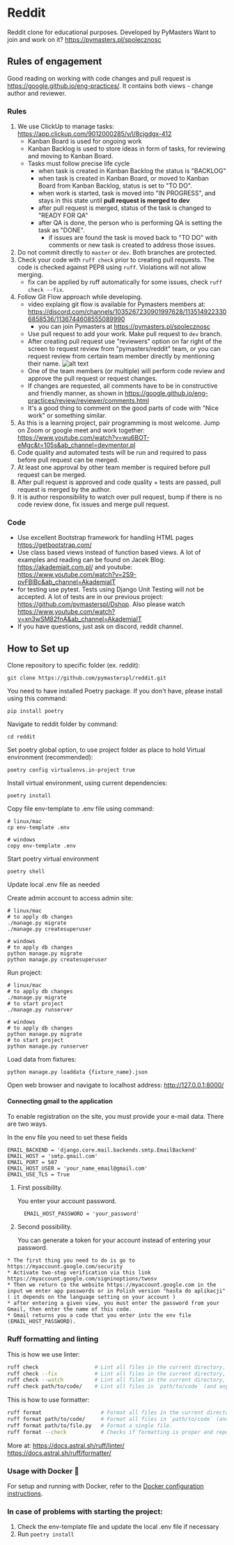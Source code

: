 # Reddit
Reddit clone for educational purposes. Developed by PyMasters
Want to join and work on it? https://pymasters.pl/spolecznosc

## Rules of engagement
Good reading on working with code changes and pull request is https://google.github.io/eng-practices/. It contains both views - change author and reviewer.

### Rules

1. We use ClickUp to manage tasks: https://app.clickup.com/9012000285/v/l/8cjgdgx-412
    - Kanban Board is used for ongoing work
    - Kanban Backlog is used to store ideas in form of tasks, for reviewing and moving to Kanban Board. 
    - Tasks must follow precise life cycle
        - when task is created in Kanban Backlog the status is "BACKLOG"
        - when task is created in Kanban Board, or moved to Kanban Board from Kanban Backlog, status is set to "TO DO". 
        - when work is started, task is moved into "IN PROGRESS", and stays in this state until **pull request is merged to dev**
        - after pull request is merged, status of the task is changed to "READY FOR QA"
        - after QA is done, the person who is performing QA is setting the task as "DONE". 
            - if issues are found the task is moved back to "TO DO" with comments or new task is created to address those issues.
2. Do not commit directly to `master` or `dev`. Both branches are protected.
3. Check your code with `ruff check` prior to creating pull requests. The code is checked against PEP8 using `ruff`. Violations will not allow merging.
    - fix can be applied by ruff automatically for some issues, check `ruff check --fix`.
4. Follow Git Flow approach while developing. 
   - video explaing git flow is available for Pymasters members at: https://discord.com/channels/1035267230901997628/1135149223306858536/1136744608555089990
       - you can join Pymasters at https://pymasters.pl/spolecznosc     
   - Use pull request to add your work. Make pull request to `dev` branch.
   - After creating pull request use "reviewers" option on far right of the screen to request review from "pymasters/reddit" team, or you can request review from certain team member directly by mentioning their name.
      ![alt text](readme-image.png)
   - One of the team members (or multiple) will perform code review and approve the pull request or request changes.
   - If changes are requested, all comments have to be in constructive and friendly manner, as shown in https://google.github.io/eng-practices/review/reviewer/comments.html
   - It's a good thing to comment on the good parts of code with "Nice work" or something similar.
5. As this is a learning project, pair programming is most welcome. Jump on Zoom or google meet and work together: https://www.youtube.com/watch?v=wu6BOT-eMgc&t=105s&ab_channel=devmentor.pl
6. Code quality and automated tests will be run and required to pass before pull request can be merged. 
7. At least one approval by other team member is required before pull request can be merged.
8. After pull request is approved and code quality + tests are passed, pull request is merged by the author.
9. It is author responsibility to watch over pull request, bump if there is no code review done, fix issues and merge pull request.

### Code

- Use excellent Bootstrap framework for handling HTML pages https://getbootstrap.com/
- Use class based views instead of function based views. A lot of examples and reading can be found on Jacek Blog: https://akademiait.com.pl/ and youtube: https://www.youtube.com/watch?v=2S9-pvFBlBc&ab_channel=AkademiaIT
- for testing use pytest. Tests using Django Unit Testing will not be accepted. A lot of tests are in our previous project: https://github.com/pymasterspl/Dshop. Also please watch https://www.youtube.com/watch?v=xn3wSM82fnA&ab_channel=AkademiaIT
- If you have questions, just ask on discord, reddit channel.


## How to Set up

Clone repository to specific folder (ex. reddit):
```
git clone https://github.com/pymasterspl/reddit.git
```
You need to have installed Poetry package. If you don't have, please install using this command:
```
pip install poetry
```
Navigate to reddit folder by command:
```
cd reddit
```
Set poetry global option, to use project folder as place to hold Virtual environment (recommended):
```
poetry config virtualenvs.in-project true
```
Install virtual environment, using current dependencies:
```
poetry install
```
Copy file env-template to .env file using command:
```
# linux/mac
cp env-template .env

# windows
copy env-template .env
```
Start poetry virtual environment
```
poetry shell
```

Update local .env file as needed

Create admin account to access admin site:

```
# linux/mac
# to apply db changes
./manage.py migrate 
./manage.py createsuperuser

# windows
# to apply db changes
python manage.py migrate
python manage.py createsuperuser
```


Run project:
```
# linux/mac
# to apply db changes
./manage.py migrate 
# to start project
./manage.py runserver

# windows
# to apply db changes
python manage.py migrate
# to start project
python manage.py runserver
```

Load data from fixtures:
```
python manage.py loaddata {fixture_name}.json
```

Open web browser and navigate to localhost address:  http://127.0.0.1:8000/ 

#### Connecting gmail to the application

To enable registration on the site, you must provide your e-mail data. There are two ways.

In the env file you need to set these fields
   ```
   EMAIL_BACKEND = 'django.core.mail.backends.smtp.EmailBackend'
   EMAIL_HOST = 'smtp.gmail.com'
   EMAIL_PORT = 587
   EMAIL_HOST_USER = 'your_name_email@gmail.com'
   EMAIL_USE_TLS = True
   ```

1. First possibility.

   You enter your account password.

   ```
     EMAIL_HOST_PASSWORD = 'your_password'
   ```
2.  Second possibility.

      You can generate a token for your account instead of entering your password.
   

   ```
  * The first thing you need to do is go to https://myaccount.google.com/security
  * Activate two-step verification via this link https://myaccount.google.com/signinoptions/twosv
  * Then we return to the website https://myaccount.google.com in the input we enter app passwords or in Polish version "hasła do aplikacji" ( it depends on the language setting on your account )
  * after entering a given view, you must enter the password from your Gmail, then enter the name of this code.
  * Gmail returns you a code that you enter into the env file (EMAIL_HOST_PASSWORD).
   ```

### Ruff formatting and linting

This is how we use linter:
```bash
ruff check                  # Lint all files in the current directory.
ruff check --fix            # Lint all files in the current directory, and fix any fixable errors.
ruff check --watch          # Lint all files in the current directory, and re-lint on change.
ruff check path/to/code/    # Lint all files in `path/to/code` (and any subdirectories).
```


This is how to use formatter:
```bash
ruff format                   # Format all files in the current directory.
ruff format path/to/code/     # Format all files in `path/to/code` (and any subdirectories).
ruff format path/to/file.py   # Format a single file.
ruff format --check           # Checks if formatting is proper and reports violations. Does not change files.
```

More at:
https://docs.astral.sh/ruff/linter/
https://docs.astral.sh/ruff/formatter/

### Usage with Docker 🐳
For setup and running with Docker, refer to the [Docker configuration instructions](DOCKER.md).

### In case of problems with starting the project:
1. Check the env-template file and update the local .env file if necessary
2. Run `poetry install`

